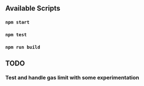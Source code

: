 ## Available Scripts

### `npm start`

### `npm test`

### `npm run build`

## TODO

### Test and handle gas limit with some experimentation
